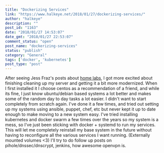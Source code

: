 ```yaml
---
title: "Dockerizing Services"
link: "https://www.halkeye.net/2018/01/27/dockerizing-services/"
author: "halkeye"
description: ""
post_id: "1163"
date: "2018/01/27 14:53:07"
date_gmt: "2018/01/27 22:53:07"
comment_status: "open"
post_name: "dockerizing-services"
status: "publish"
category: "General"
tags: ['docker', 'kubernetes']
post_type: "post"
---
```


After seeing Jess Fraz's posts about [home labs](https://blog.jessfraz.com/post/home-lab-is-the-dopest-lab/), I got more excited about finishing cleaning up my server and getting it a bit more modernized. When I first installed it I choose centos as a recommendation of a friend, and while its fine, I just know ubuntu/debian based systems a lot better and makes some of the random day to day tasks a lot easier. I didn't want to start completely from scratch again. I've done it a few times, and tried out setting up my systems using ansible, puppet, chef, etc but never kept it up to date enough to make moving to a new system easy. I've tried installing kubernetes and docker swarm a few times over the years so my system is a mess, so I've just been sticking with docker + systemd to run my services. This will let me completely reinstall my base system in the future without having to reconfigure all the various services I want running. (Externally mounted volumes <3) I'll try to do follow up posts on pihole/dnssec/dnscrypt, jenkins, how awesome openvpn is.